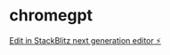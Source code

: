 # chromegpt

[Edit in StackBlitz next generation editor ⚡️](https://stackblitz.com/~/github.com/SameeraMurthy/chromegpt)